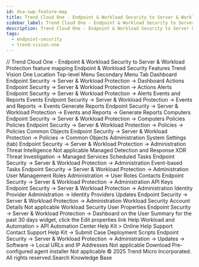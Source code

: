 ```yaml
---
id: dsa-swp-feature-map
title: Trend Cloud One - Endpoint & Workload Security to Server & Workload Protection feature mapping
sidebar_label: Trend Cloud One - Endpoint & Workload Security to Server & Workload Protection feature mapping
description: Trend Cloud One - Endpoint & Workload Security to Server & Workload Protection feature mapping
tags:
  - endpoint-security
  - trend-vision-one
---
```


/*<![CDATA[*/ $('#title').html($('meta[name=map-description]').attr('content')); /*]]>*/ Trend Cloud One - Endpoint & Workload Security to Server & Workload Protection feature mapping Endpoint & Workload Security Features Trend Vision One Location Top-level Menu Secondary Menu Tab Dashboard Endpoint Security → Server & Workload Protection → Dashboard Actions Endpoint Security → Server & Workload Protection → Actions Alerts Endpoint Security → Server & Workload Protection → Alerts Events and Reports Events Endpoint Security → Server & Workload Protection → Events and Reports → Events Generate Reports Endpoint Security → Server & Workload Protection → Events and Reports → Generate Reports Computers Endpoint Security → Server & Workload Protection → Computers Policies Policies Endpoint Security → Server & Workload Protection → Policies → Policies Common Objects Endpoint Security → Server & Workload Protection → Policies → Common Objects Administration System Settings (tab) Endpoint Security → Server & Workload Protection → Administration Threat Intelligence Not applicable Managed Detection and Response XDR Threat Investigation → Managed Services Scheduled Tasks Endpoint Security → Server & Workload Protection → Administration Event-based Tasks Endpoint Security → Server & Workload Protection → Administration User Management Roles Administration → User Roles Contacts Endpoint Security → Server & Workload Protection → Administration API Keys Endpoint Security → Server & Workload Protection → Administration Identity Provider Administration → Identity Providers Updates Endpoint Security → Server & Workload Protection → Administration Workload Security Account Details Not applicable Workload Security User Properties Endpoint Security → Server & Workload Protection → Dashboard on the User Summary for the past 30 days widget, click the Edit properties link Help Workload and Automation > API Automation Center Help Kit > Online Help Support Contact Support Help Kit → Submit Case Deployment Scripts Endpoint Security → Server & Workload Protection → Administration → Updates → Software → Local URLs and IP Addresses Not applicable Download Pre-configured agent installer Not applicable © 2025 Trend Micro Incorporated. All rights reserved.Search Knowledge Base
